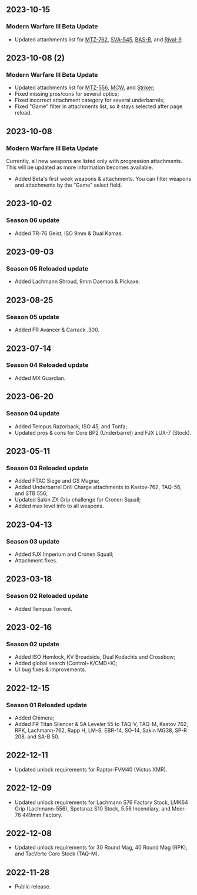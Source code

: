 ## 2023-10-15

### Modern Warfare III Beta Update

- Updated attachments list for [MTZ-762](/weapons/battle-rifles/mtz-762), [SVA-545](/weapons/assault-rifles/sva-545),
[BAS-B](/weapons/battle-rifles/bas-b), and [Rival-9](/weapons/smgs/rival-9).

## 2023-10-08 (2)

### Modern Warfare III Beta Update

- Updated attachments list for [MTZ-556](/weapons/assault-rifles/mtz-556), [MCW](/weapons/assault-rifles/mcw), and [Striker](/weapons/smgs/striker);
- Fixed missing pros/cons for several optics;
- Fixed incorrect attachment category for several underbarrels;
- Fixed "Game" filter in attachments list, so it stays selected after page reload. 

## 2023-10-08

### Modern Warfare III Beta Update

Currently, all new weapons are listed only with progression attachments. This will be updated as more information 
becomes available.

- Added Beta's first week weapons & attachments. You can filter weapons and attachments by the "Game" select field.

## 2023-10-02

### Season 06 update

- Added TR-76 Geist, ISO 9mm & Dual Kamas.

## 2023-09-03

### Season 05 Reloaded update

- Added Lachmann Shroud, 9mm Daemon & Pickaxe.

## 2023-08-25

### Season 05 update

- Added FR Avancer & Carrack .300.

## 2023-07-14

### Season 04 Reloaded update

- Added MX Guardian.

## 2023-06-20

### Season 04 update

- Added Tempus Razorback, ISO 45, and Tonfa;
- Updated pros & cons for Core BP2 (Underbarrel) and FJX LUX-7 (Stock).

## 2023-05-11

### Season 03 Reloaded update

- Added FTAC Siege and GS Magna;
- Added Underbarrel Drill Charge attachments to Kastov-762, TAQ-56, and STB 556;
- Updated Sakin ZX Grip challenge for Cronen Squall;
- Added max level info to all weapons.

## 2023-04-13

### Season 03 update

- Added FJX Imperium and Cronen Squall;
- Attachment fixes.

## 2023-03-18

### Season 02 Reloaded update

- Added Tempus Torrent.

## 2023-02-16

### Season 02 update

- Added ISO Hemlock, KV Broadside, Dual Kodachis and Crossbow;
- Added global search (Control+K/CMD+K);
- UI bug fixes & improvements.

## 2022-12-15

### Season 01 Reloaded update

- Added Chimera;
- Added FR Titan Silencer & SA Leveler 55 to TAQ-V, TAQ-M, Kastov 762, RPK, Lachmann-762, Rapp H, LM-S, EBR-14, SO-14, Sakin MG38, SP-R 208, and SA-B 50.

## 2022-12-11

- Updated unlock requirements for Raptor-FVM40 (Victus XMR).

## 2022-12-09

- Updated unlock requirements for Lachmann S76 Factory Stock, LMK64 Grip (Lachmann-556), Spetsnaz S10 Stock, 5.56 Incendiary, and Meer-76 449mm Factory.

## 2022-12-08

- Updated unlock requirements for 30 Round Mag, 40 Round Mag (RPK), and TacVerte Core Stock (TAQ-M).

## 2022-11-28

- Public release.

